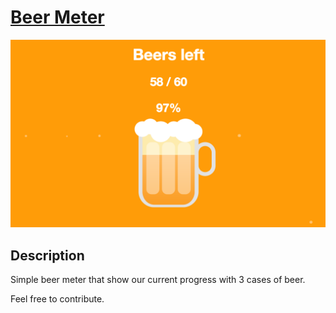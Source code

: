 
# [Beer Meter](https://lpredova.github.io/beerMeter/)

![Beer meter](./social.png)

## Description

Simple beer meter that show our current progress with 3 cases of beer.

Feel free to contribute.



